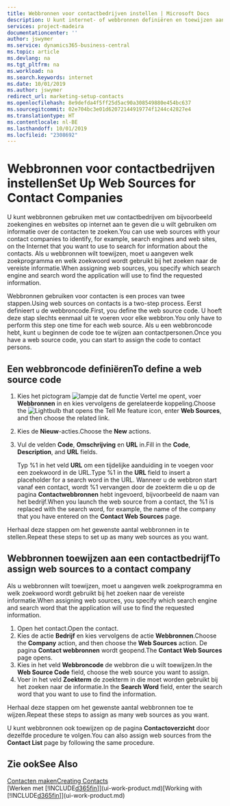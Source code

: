 ```yaml
---
title: Webbronnen voor contactbedrijven instellen | Microsoft Docs
description: U kunt internet- of webbronnen definiëren en toewijzen aan een contactbedrijf om te helpen aangeven hoe u informatie wilt zoeken over uw contacten.
services: project-madeira
documentationcenter: ''
author: jswymer
ms.service: dynamics365-business-central
ms.topic: article
ms.devlang: na
ms.tgt_pltfrm: na
ms.workload: na
ms.search.keywords: internet
ms.date: 10/01/2019
ms.author: jswymer
redirect_url: marketing-setup-contacts
ms.openlocfilehash: 8e9defda4f5ff25d5ac90a308549880e454bc637
ms.sourcegitcommit: 02e704bc3e01d62072144919774f1244c42827e4
ms.translationtype: HT
ms.contentlocale: nl-BE
ms.lasthandoff: 10/01/2019
ms.locfileid: "2308692"
---
```

# <a name="set-up-web-sources-for-contact-companies"></a><span data-ttu-id="77c5f-103">Webbronnen voor contactbedrijven instellen</span><span class="sxs-lookup"><span data-stu-id="77c5f-103">Set Up Web Sources for Contact Companies</span></span>
<span data-ttu-id="77c5f-104">U kunt webbronnen gebruiken met uw contactbedrijven om bijvoorbeeld zoekengines en websites op internet aan te geven die u wilt gebruiken om informatie over de contacten te zoeken.</span><span class="sxs-lookup"><span data-stu-id="77c5f-104">You can use web sources with your contact companies to identify, for example, search engines and web sites, on the Internet that you want to use to search for information about the contacts.</span></span> <span data-ttu-id="77c5f-105">Als u webbronnen wilt toewijzen, moet u aangeven welk zoekprogramma en welk zoekwoord wordt gebruikt bij het zoeken naar de vereiste informatie.</span><span class="sxs-lookup"><span data-stu-id="77c5f-105">When assigning web sources, you specify which search engine and search word the application will use to find the requested information.</span></span>

<span data-ttu-id="77c5f-106">Webbronnen gebruiken voor contacten is een proces van twee stappen.</span><span class="sxs-lookup"><span data-stu-id="77c5f-106">Using web sources on contacts is a two-step process.</span></span> <span data-ttu-id="77c5f-107">Eerst definieert u de webbroncode.</span><span class="sxs-lookup"><span data-stu-id="77c5f-107">First, you define the web source code.</span></span> <span data-ttu-id="77c5f-108">U hoeft deze stap slechts eenmaal uit te voeren voor elke webbron.</span><span class="sxs-lookup"><span data-stu-id="77c5f-108">You only have to perform this step one time for each web source.</span></span> <span data-ttu-id="77c5f-109">Als u een webbroncode hebt, kunt u beginnen de code toe te wijzen aan contactpersonen.</span><span class="sxs-lookup"><span data-stu-id="77c5f-109">Once you have a web source code, you can start to assign the code to contact persons.</span></span>

## <a name="to-define-a-web-source-code"></a><span data-ttu-id="77c5f-110">Een webbroncode definiëren</span><span class="sxs-lookup"><span data-stu-id="77c5f-110">To define a web source code</span></span>
1. <span data-ttu-id="77c5f-111">Kies het pictogram ![lampje dat de functie Vertel me opent](media/ui-search/search_small.png "Vertel me wat u wilt doen"), voer **Webbronnen** in en kies vervolgens de gerelateerde koppeling.</span><span class="sxs-lookup"><span data-stu-id="77c5f-111">Choose the ![Lightbulb that opens the Tell Me feature](media/ui-search/search_small.png "Tell me what you want to do") icon, enter **Web Sources**, and then choose the related link.</span></span>
2. <span data-ttu-id="77c5f-112">Kies de **Nieuw**-acties.</span><span class="sxs-lookup"><span data-stu-id="77c5f-112">Choose the **New** actions.</span></span>
3. <span data-ttu-id="77c5f-113">Vul de velden **Code**, **Omschrijving** en **URL** in.</span><span class="sxs-lookup"><span data-stu-id="77c5f-113">Fill in the **Code**, **Description**, and **URL** fields.</span></span>

    <span data-ttu-id="77c5f-114">Typ %1 in het veld **URL** om een tijdelijke aanduiding in te voegen voor een zoekwoord in de URL.</span><span class="sxs-lookup"><span data-stu-id="77c5f-114">Type %1 in the **URL** field to insert a placeholder for a search word in the URL.</span></span> <span data-ttu-id="77c5f-115">Wanneer u de webbron start vanaf een contact, wordt %1 vervangen door de zoekterm die u op de pagina **Contactwebbronnen** hebt ingevoerd, bijvoorbeeld de naam van het bedrijf.</span><span class="sxs-lookup"><span data-stu-id="77c5f-115">When you launch the web source from a contact, the %1 is replaced with the search word, for example, the name of the company that you have entered on the **Contact Web Sources** page.</span></span>

<span data-ttu-id="77c5f-116">Herhaal deze stappen om het gewenste aantal webbronnen in te stellen.</span><span class="sxs-lookup"><span data-stu-id="77c5f-116">Repeat these steps to set up as many web sources as you want.</span></span>

## <a name="to-assign-web-sources-to-a-contact-company"></a><span data-ttu-id="77c5f-117">Webbronnen toewijzen aan een contactbedrijf</span><span class="sxs-lookup"><span data-stu-id="77c5f-117">To assign web sources to a contact company</span></span>
<span data-ttu-id="77c5f-118">Als u webbronnen wilt toewijzen, moet u aangeven welk zoekprogramma en welk zoekwoord wordt gebruikt bij het zoeken naar de vereiste informatie.</span><span class="sxs-lookup"><span data-stu-id="77c5f-118">When assigning web sources, you specify which search engine and search word that the application will use to find the requested information.</span></span>

1. <span data-ttu-id="77c5f-119">Open het contact.</span><span class="sxs-lookup"><span data-stu-id="77c5f-119">Open the contact.</span></span>
2. <span data-ttu-id="77c5f-120">Kies de actie **Bedrijf** en kies vervolgens de actie **Webbronnen**.</span><span class="sxs-lookup"><span data-stu-id="77c5f-120">Choose the **Company** action, and then choose the **Web Sources** action.</span></span> <span data-ttu-id="77c5f-121">De pagina **Contact webbronnen** wordt geopend.</span><span class="sxs-lookup"><span data-stu-id="77c5f-121">The **Contact Web Sources** page opens.</span></span>
3. <span data-ttu-id="77c5f-122">Kies in het veld **Webbroncode** de webbron die u wilt toewijzen.</span><span class="sxs-lookup"><span data-stu-id="77c5f-122">In the **Web Source Code** field, choose the web source you want to assign.</span></span>
4. <span data-ttu-id="77c5f-123">Voer in het veld **Zoekterm** de zoekterm in die moet worden gebruikt bij het zoeken naar de informatie.</span><span class="sxs-lookup"><span data-stu-id="77c5f-123">In the **Search Word** field, enter the search word that you want to use to find the information.</span></span>

<span data-ttu-id="77c5f-124">Herhaal deze stappen om het gewenste aantal webbronnen toe te wijzen.</span><span class="sxs-lookup"><span data-stu-id="77c5f-124">Repeat these steps to assign as many web sources as you want.</span></span>

<span data-ttu-id="77c5f-125">U kunt webbronnen ook toewijzen op de pagina **Contactoverzicht** door dezelfde procedure te volgen.</span><span class="sxs-lookup"><span data-stu-id="77c5f-125">You can also assign web sources from the **Contact List** page by following the same procedure.</span></span>

## <a name="see-also"></a><span data-ttu-id="77c5f-126">Zie ook</span><span class="sxs-lookup"><span data-stu-id="77c5f-126">See Also</span></span>
[<span data-ttu-id="77c5f-127">Contacten maken</span><span class="sxs-lookup"><span data-stu-id="77c5f-127">Creating Contacts</span></span>](marketing-create-contact-companies.md)  
<span data-ttu-id="77c5f-128">[Werken met [!INCLUDE[d365fin](includes/d365fin_md.md)]](ui-work-product.md)</span><span class="sxs-lookup"><span data-stu-id="77c5f-128">[Working with [!INCLUDE[d365fin](includes/d365fin_md.md)]](ui-work-product.md)</span></span>
